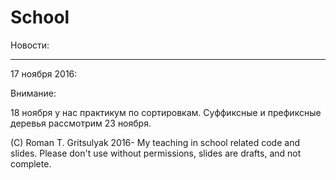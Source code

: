 # School

Новости:

--------

17 ноября 2016:

Внимание:

18 ноября у нас практикум по сортировкам.
Суффиксные и префиксные деревья рассмотрим 23 ноября.



(C) Roman T. Gritsulyak 2016-
My teaching in school related code and slides.
Please don't use without permissions, slides are drafts, and not complete.
